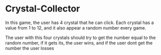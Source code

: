 # Crystal-Collector

In this game, the user has 4 crystal that he can click.
Each crystal has a value from 1 to 12, and it also appear a random number every game.

The user with this four crystals should try to get the number equal to the random number, if it gets its, the user wins, and if the user dont get the number the user losses 
